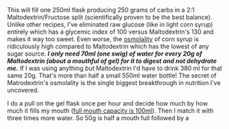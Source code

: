 This will fill one 250ml flask producing 250 grams of carbs in a 2:1 Maltodextrin/Fructose split (scientifically proven to be the best balance). Unlike other recipes, I've eliminated raw glucose (like in light corn syrup) entirely which has a glycemic index of 100 versus Maltodextrin's 130 and makes it way too sweet. Even worse, the [osmolality](Osmolality,%20watch%20that%20isotonic%20limit.md) of corn syrup is ridiculously high compared to Maltodextrin which has the lowest of any sugar source. ***I only need 70ml (one swig) of water for every 20g of Maltodextrin (about a mouthful of gel) for it to digest and not dehydrate me.***  If I was using anything *but* Maltodextrin I'd have to drink 380 ml for that same 20g. That's more than half a small 550ml water bottle! The secret of Matrodextrin's osmolality is the single biggest breakthrough in nutrition I've uncovered.

I do a pull on the gel flask once per hour and decide how much by how much it fills my mouth ([full mouth capacity is 100ml](Full%20mouth%20capacity%20is%20100ml.md)). Then I match it with three times more water. So 50g is half a mouth full followed by a 